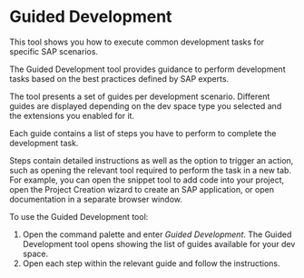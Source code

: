 <!-- loiofe03a4e7802f4799ae435310bb859bd5 -->

# Guided Development

This tool shows you how to execute common development tasks for specific SAP scenarios.

The Guided Development tool provides guidance to perform development tasks based on the best practices defined by SAP experts.

The tool presents a set of guides per development scenario. Different guides are displayed depending on the dev space type you selected and the extensions you enabled for it.

Each guide contains a list of steps you have to perform to complete the development task.

Steps contain detailed instructions as well as the option to trigger an action, such as opening the relevant tool required to perform the task in a new tab. For example, you can open the snippet tool to add code into your project, open the Project Creation wizard to create an SAP application, or open documentation in a separate browser window.

To use the Guided Development tool:

1.  Open the command palette and enter *Guided Development*. The Guided Development tool opens showing the list of guides available for your dev space.
2.  Open each step within the relevant guide and follow the instructions.

